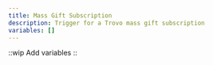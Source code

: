 ```yaml
---
title: Mass Gift Subscription
description: Trigger for a Trovo mass gift subscription
variables: []
---
```


::wip
Add variables
::